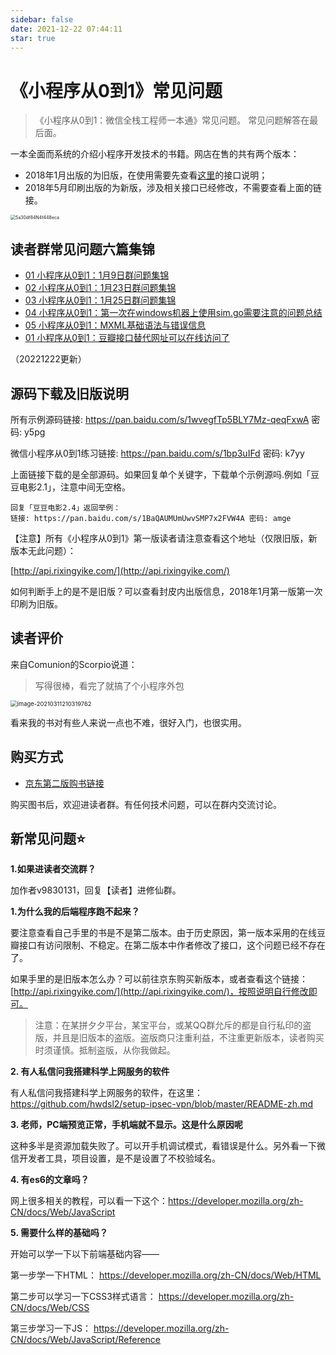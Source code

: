 ```yaml
---
sidebar: false
date: 2021-12-22 07:44:11
star: true
---
```


# 《小程序从0到1》常见问题

> 《小程序从0到1：微信全栈工程师一本通》常见问题。
> 常见问题解答在最后面。

一本全面而系统的介绍小程序开发技术的书籍。网店在售的共有两个版本：

- 2018年1月出版的为旧版，在使用需要先查看[这里](http://api.rixingyike.com/)的接口说明；
- 2018年5月印刷出版的为新版，涉及相关接口已经修改，不需要查看上面的链接。

<img src="https://cdn.jsdelivr.net/gh/rixingyike/images/202120210311142029.jpg" alt="5a30df84N4f448eca" style="zoom: 50%;" />

## 读者群常见问题六篇集锦

- [01 小程序从0到1：1月9日群问题集锦](/posts/2018/01.html)
- [02 小程序从0到1：1月23日群问题集锦](/posts/2018/02.html)
- [03 小程序从0到1：1月25日群问题集锦](/posts/2018/03.html)
- [04 小程序从0到1：第一次在windows机器上使用sim.go需要注意的问题总结](/posts/2018/04.html)
- [05 小程序从0到1：MXML基础语法与错误信息](/posts/2018/05.html)
- [01 小程序从0到1：豆瓣接口替代网址可以在线访问了](/posts/2020/01.html)

（20221222更新）

## 源码下载及旧版说明

所有示例源码链接: 
https://pan.baidu.com/s/1wvegfTp5BLY7Mz-qeqFxwA 密码: y5pg

微信小程序从0到1练习链接: 
https://pan.baidu.com/s/1bp3uIFd 密码: k7yy

上面链接下载的是全部源码。如果回复单个关键字，下载单个示例源吗.例如「豆豆电影2.1」，注意中间无空格。

```
回复「豆豆电影2.4」返回举例：
链接: https://pan.baidu.com/s/1BaQAUMUmUwvSMP7x2FVW4A 密码: amge
```

【注意】所有《小程序从0到1》第一版读者请注意查看这个地址（仅限旧版，新版本无此问题）：

[http://api.rixingyike.com/](http://api.rixingyike.com/)

如何判断手上的是不是旧版？可以查看封皮内出版信息，2018年1月第一版第一次印刷为旧版。

## 读者评价

来自Comunion的Scorpio说道：

> 写得很棒，看完了就搞了个小程序外包

<img src="https://cdn.jsdelivr.net/gh/rixingyike/images/202120210311210321.png" alt="image-20210311210319762" style="zoom: 67%;" />

看来我的书对有些人来说一点也不难，很好入门，也很实用。

## 购买方式

- [京东第二版购书链接](https://item.jd.com/12257013.html)

购买图书后，欢迎进读者群。有任何技术问题，可以在群内交流讨论。

## 新常见问题⭐️

**1.如果进读者交流群？**

加作者v9830131，回复【读者】进修仙群。

**1.为什么我的后端程序跑不起来？**

要注意查看自己手里的书是不是第二版本。由于历史原因，第一版本采用的在线豆瓣接口有访问限制、不稳定。在第二版本中作者修改了接口，这个问题已经不存在了。

如果手里的是旧版本怎么办？可以前往京东购买新版本，或者查看这个链接：[http://api.rixingyike.com/](http://api.rixingyike.com/)，按照说明自行修改即可。

> 注意：在某拼夕夕平台，某宝平台，或某QQ群允斥的都是自行私印的盗版，并且是旧版本的盗版。盗版商只注重利益，不注重更新版本，读者购买时须谨慎。抵制盗版，从你我做起。

**2. 有人私信问我搭建科学上网服务的软件**

有人私信问我搭建科学上网服务的软件，在这里：
https://github.com/hwdsl2/setup-ipsec-vpn/blob/master/README-zh.md

**3. 老师，PC端预览正常，手机端就不显示。这是什么原因呢**

这种多半是资源加载失败了。可以开手机调试模式，看错误是什么。另外看一下微信开发者工具，项目设置，是不是设置了不校验域名。

**4. 有es6的文章吗？**

网上很多相关的教程，可以看一下这个：https://developer.mozilla.org/zh-CN/docs/Web/JavaScript

**5. 需要什么样的基础吗？**

开始可以学一下以下前端基础内容——

第一步学一下HTML：
https://developer.mozilla.org/zh-CN/docs/Web/HTML

第二步可以学习一下CSS3样式语言：
https://developer.mozilla.org/zh-CN/docs/Web/CSS

第三步学习一下JS：
https://developer.mozilla.org/zh-CN/docs/Web/JavaScript/Reference